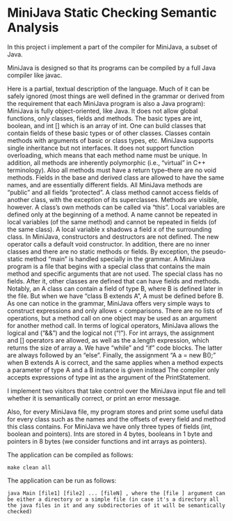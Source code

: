 # MiniJava Static Checking Semantic Analysis

In this project i implement a part of the compiler for MiniJava, a subset of Java. 

MiniJava is designed so that its programs can be compiled by a full Java compiler like javac.

Here is a partial, textual description of the language. Much of it can be safely ignored (most things are well defined in the grammar or derived from the requirement that each MiniJava program is also a Java program):
    MiniJava is fully object-oriented, like Java. It does not allow global functions, only classes, fields and methods. The basic types are int, boolean, and int [] which is an array of int. One can build classes that contain fields of these basic types or of other classes. Classes contain methods with arguments of basic or class types, etc.
    MiniJava supports single inheritance but not interfaces. It does not support function overloading, which means that each method name must be unique. In addition, all methods are inherently polymorphic (i.e., “virtual” in C++ terminology). Also all methods must have a return type–there are no void methods. Fields in the base and derived class are allowed to have the same names, and are essentially different fields.
    All MiniJava methods are “public” and all fields “protected”. A class method cannot access fields of another class, with the exception of its superclasses. Methods are visible, however. A class’s own methods can be called via “this”. Local variables are defined only at the beginning of a method. A name cannot be repeated in local variables (of the same method) and cannot be repeated in fields (of the same class). A local variable x shadows a field x of the surrounding class.
    In MiniJava, constructors and destructors are not defined. The new operator calls a default void constructor. In addition, there are no inner classes and there are no static methods or fields. By exception, the pseudo-static method “main” is handled specially in the grammar. A MiniJava program is a file that begins with a special class that contains the main method and specific arguments that are not used. The special class has no fields. After it, other classes are defined that can have fields and methods.
    Notably, an A class can contain a field of type B, where B is defined later in the file. But when we have “class B extends A”, A must be defined before B. As one can notice in the grammar, MiniJava offers very simple ways to construct expressions and only allows < comparisons. There are no lists of operations, but a method call on one object may be used as an argument for another method call. In terms of logical operators, MiniJava allows the logical and (“&&”) and the logical not (“!”). For int arrays, the assignment and [] operators are allowed, as well as the a.length expression, which returns the size of array a. We have “while” and “if” code blocks. The latter are always followed by an “else”. Finally, the assignment “A a = new B();” when B extends A is correct, and the same applies when a method expects a parameter of type A and a B instance is given instead
The compiler only accepts expressions of type int as the argument of the PrintStatement.


I implement two visitors that take control over the MiniJava input file and tell whether it is semantically correct, or print an error message. 

Also, for every MiniJava file, my program stores and print some useful data for every class such as the names and the offsets of every field and method this class contains. For MiniJava we have only three types of fields (int, boolean and pointers). Ints are stored in 4 bytes, booleans in 1 byte and pointers in 8 bytes (we consider functions and int arrays as pointers).

The application can be compiled as follows:

    make clean all
    
The application can be run as follows:

    java Main [file1] [file2] ... [fileN] , where the [file ] argument can be either a directory or a simple file (in case it's a directory all the java files in it and any subdirectories of it will be semantically checked)
